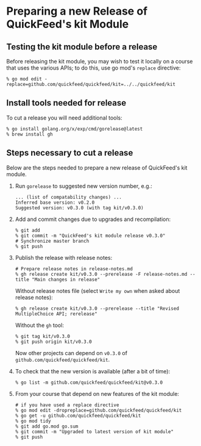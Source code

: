 # Preparing a new Release of QuickFeed's kit Module

## Testing the kit module before a release

Before releasing the kit module, you may wish to test it locally on a course that uses the various APIs; to do this, use go mod's `replace` directive:

```shell
% go mod edit -replace=github.com/quickfeed/quickfeed/kit=../../quickfeed/kit
```

## Install tools needed for release

To cut a release you will need additional tools:

```shell
% go install golang.org/x/exp/cmd/gorelease@latest
% brew install gh
```

## Steps necessary to cut a release

Below are the steps needed to prepare a new release of QuickFeed's kit module.

1. Run `gorelease` to suggested new version number, e.g.:

   ```text
   ... (list of compatability changes) ...
   Inferred base version: v0.2.0
   Suggested version: v0.3.0 (with tag kit/v0.3.0)
   ```

2. Add and commit changes due to upgrades and recompilation:

   ```shell
   % git add
   % git commit -m "QuickFeed's kit module release v0.3.0"
   # Synchronize master branch
   % git push
   ```

3. Publish the release with release notes:

   ```shell
   # Prepare release notes in release-notes.md
   % gh release create kit/v0.3.0 --prerelease -F release-notes.md --title "Main changes in release"
   ```

   Without release notes file (select `Write my own` when asked about release notes):

   ```shell
   % gh release create kit/v0.3.0 --prerelease --title "Revised MultipleChoice API; rerelease"
   ```

   Without the `gh` tool:

   ```shell
   % git tag kit/v0.3.0
   % git push origin kit/v0.3.0
   ```

   Now other projects can depend on `v0.3.0` of `github.com/quickfeed/quickfeed/kit`.

4. To check that the new version is available (after a bit of time):

    ```shell
    % go list -m github.com/quickfeed/quickfeed/kit@v0.3.0
    ```

5. From your course that depend on new features of the kit module:

   ```shell
   # if you have used a replace directive
   % go mod edit -dropreplace=github.com/quickfeed/quickfeed/kit
   % go get -u github.com/quickfeed/quickfeed/kit
   % go mod tidy
   % git add go.mod go.sum
   % git commit -m "Upgraded to latest version of kit module"
   % git push
   ```
